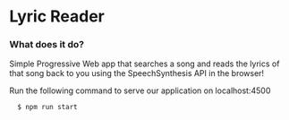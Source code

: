 # Lyric Reader

### What does it do?

Simple Progressive Web app that searches a song and reads the lyrics of that song
back to you using the SpeechSynthesis API in the browser!

Run the following command to serve our application on localhost:4500

```sh
  $ npm run start
```
